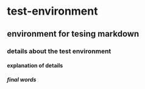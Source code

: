 # test-environment
## environment for tesing markdown
### details about the test environment
#### explanation of details
##### final words
